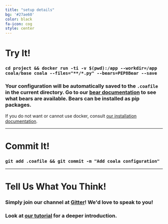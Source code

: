 ```yaml
---
title: "setup details"
bg: '#27ae60'
color: black
fa-icon: cog
style: center
---
```


# Try It!

### `cd project && docker run -ti -v $(pwd):/app --workdir=/app coala/base coala --files="**/*.py" --bears=PEP8Bear --save`

### Your configuration will be automatically saved to the `.coafile` in the current directory. Go to our [bear documentation](https://coala.io/languages) to see what bears are available. Bears can be installed as pip packages.

If you do not want or cannot use docker, consult [our installation documentation](http://docs.coala.io/en/latest/Users/Install.html).

-------------------------

# Commit It!

### `git add .coafile && git commit -m "Add coala configuration"`

-------------------------

# Tell Us What You Think!

### Simply join our channel at [Gitter](https://coala.io/chat)! We'd love to speak to you!

### Look at [our tutorial](https://coala.io/tutorial) for a deeper introduction.
